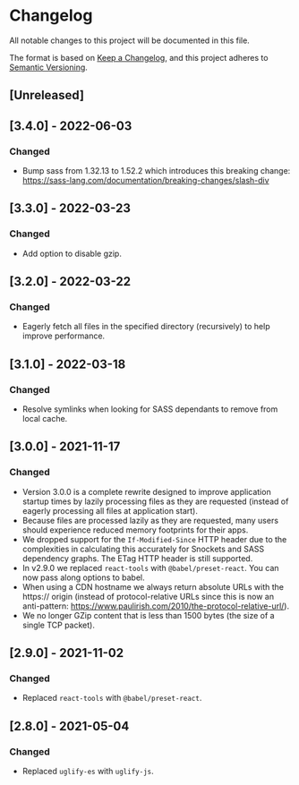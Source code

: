 # Changelog
All notable changes to this project will be documented in this file.

The format is based on [Keep a Changelog](https://keepachangelog.com/en/1.0.0/),
and this project adheres to [Semantic Versioning](https://semver.org/spec/v2.0.0.html).

## [Unreleased]

## [3.4.0] - 2022-06-03
### Changed
- Bump sass from 1.32.13 to 1.52.2 which introduces this breaking change: https://sass-lang.com/documentation/breaking-changes/slash-div

## [3.3.0] - 2022-03-23
### Changed
- Add option to disable gzip.

## [3.2.0] - 2022-03-22
### Changed
- Eagerly fetch all files in the specified directory (recursively) to help improve performance.

## [3.1.0] - 2022-03-18
### Changed
- Resolve symlinks when looking for SASS dependants to remove from local cache.

## [3.0.0] - 2021-11-17
### Changed
- Version 3.0.0 is a complete rewrite designed to improve application startup times by lazily processing files as they are requested (instead of eagerly processing all files at application start).
- Because files are processed lazily as they are requested, many users should experience reduced memory footprints for their apps.
- We dropped support for the `If-Modified-Since` HTTP header due to the complexities in calculating this accurately for Snockets and SASS dependency graphs. The ETag HTTP header is still supported.
- In v2.9.0 we replaced `react-tools` with `@babel/preset-react`. You can now pass along options to babel.
- When using a CDN hostname we always return absolute URLs with the https:// origin (instead of protocol-relative URLs since this is now an anti-pattern: https://www.paulirish.com/2010/the-protocol-relative-url/).
- We no longer GZip content that is less than 1500 bytes (the size of a single TCP packet).

## [2.9.0] - 2021-11-02
### Changed
- Replaced `react-tools` with `@babel/preset-react`.

## [2.8.0] - 2021-05-04
### Changed
- Replaced `uglify-es` with `uglify-js`.
